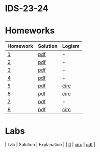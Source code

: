 # IDS-23-24

# Homeworks
| Homework | Solution | Logism |
| ------------- | ------------- | ------------- |
| [1](https://github.com/thataruby/IDS-23-24/blob/main/HW/Homework%201%20(4).pdf) | [pdf](https://github.com/thataruby/IDS-23-24/blob/main/HW/HW1_RBN_2306173113_AthazahraNabilaRuby.pdf) | - |
| [2](https://docs.google.com/document/d/1Wv93TwQYfUQ5A_HxZtlhjIlZixOfwH75GQBO8K-fbyw/edit) | [pdf](https://github.com/thataruby/IDS-23-24/blob/main/HW/HW2_RBN_2306173113_AthazahraNabilaRuby.pdf) | - |
| [3](https://docs.google.com/document/d/1pCtDb5kD2b1TjmEJBVQ8MXsotzm0nfnglYoxfqwtbRE/edit) | [pdf](https://github.com/thataruby/IDS-23-24/blob/main/HW/HW3_RBN_2306173113_AthazahraNabilaRuby.pdf) | - |
| [4](https://docs.google.com/document/d/1nCOYdxi-PzeQtXMNUPk2Mq37g-hHOyB2Q8w6t05qBow/edit) | [pdf](https://github.com/thataruby/IDS-23-24/blob/main/HW/HW4_RBN_2306173113_AthazahraNabilaRuby.pdf) | - |
| [5](https://docs.google.com/document/d/1kSe1fDhMzBzn01hyBX_UdhFxvVPS6Z8N-eF6sIh_aeQ/edit) | [pdf](https://github.com/thataruby/IDS-23-24/blob/main/HW/HW5_RBN_2306173113_AthazahraNabilaRuby.pdf) | [circ](https://github.com/thataruby/IDS-23-24/blob/main/HW/HW5_RBN_2306173113_AthazahraNabilaRuby.circ) |
| [6](https://docs.google.com/document/d/1IVhmiuTjxJ101uISuxVo2rJOuLl3nGSDvOFMbPK2IxE/edit) | [pdf](https://github.com/thataruby/IDS-23-24/blob/main/HW/HW6_RBN_2306173113_AthazahraNabilaRuby.pdf) | [circ](https://github.com/thataruby/IDS-23-24/blob/main/HW/HW6_RBN_2306173113_AthazahraNabilaRuby.circ) |
| [7](https://docs.google.com/document/d/19N65tbJSFBKsLgqwx01nnMC012jtxn7QuaKn78iepJM/edit) | [pdf](https://github.com/thataruby/IDS-23-24/blob/main/HW/HW7_RBN_2306173113_AthazahraNabilaRuby.pdf) | - |
| [8](https://docs.google.com/document/d/1dtMDv3xi1DM2Krbf-uPt7QUSA30Rrn-oVwn1h3t-zbI/edit) | [pdf](https://github.com/thataruby/IDS-23-24/blob/main/HW/HW8_RBN_2306173113_AthazahraNabilaRuby.pdf) | [circ](https://github.com/thataruby/IDS-23-24/blob/main/HW/HW8_RBN_2306173113_AthazahraNabilaRuby.circ) |

# Labs
| Lab | Solution | Explanation |
| [0]() | [circ](https://github.com/thataruby/IDS-23-24/blob/main/LAB/LAB_RBN_2306173113_AthazahraNabilaRuby.circ) | [pdf]() | 


